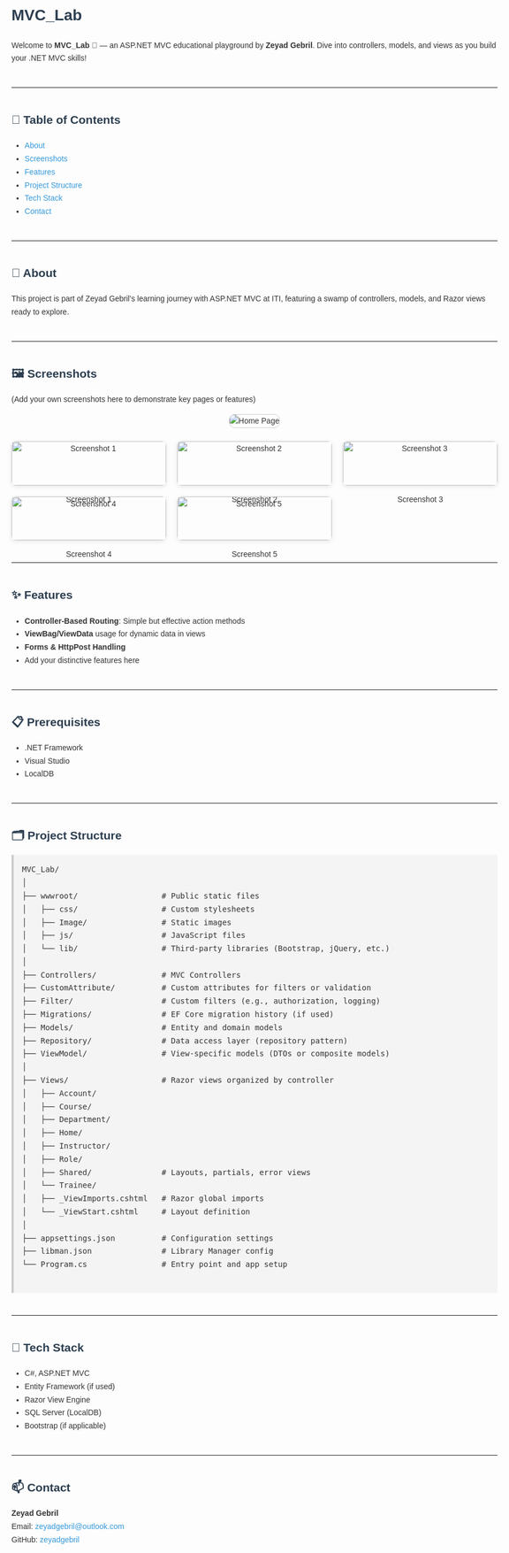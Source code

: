 <!DOCTYPE html>
<html lang="en">
<head>
  <meta charset="UTF-8" />
  <meta name="viewport" content="width=device-width, initial-scale=1.0"/>
  <title>MVC_Lab - README</title>
  <style>
    body {
      font-family: Arial, sans-serif;
      line-height: 1.7;
      padding: 40px;
      max-width: 960px;
      margin: auto;
      background-color: #fdfdfd;
      color: #333;
    }
    pre {
      background-color: #f4f4f4;
      padding: 15px;
      overflow-x: auto;
      border-left: 4px solid #ccc;
    }
    h1, h2, h3 {
      color: #2c3e50;
    }
    hr {
      margin: 40px 0;
    }
    a {
      color: #3498db;
      text-decoration: none;
    }
    a:hover {
      text-decoration: underline;
    }
  </style>
</head>
<body>

  <h1>MVC_Lab</h1>

  <p>
    Welcome to <strong>MVC_Lab</strong> 🐊 — an ASP.NET MVC educational playground by <strong>Zeyad Gebril</strong>.
    Dive into controllers, models, and views as you build your .NET MVC skills!
  </p>

  <hr />

  <h2>🚀 Table of Contents</h2>
  <ul>
    <li><a href="#about">About</a></li>
    <li><a href="#screenshots">Screenshots</a></li>
    <li><a href="#features">Features</a></li>
    <li><a href="#project-structure">Project Structure</a></li>
    <li><a href="#tech-stack">Tech Stack</a></li>
    <li><a href="#contact">Contact</a></li>
  </ul>

  <hr />

  <h2 id="about">🧠 About</h2>
  <p>
    This project is part of Zeyad Gebril's learning journey with ASP.NET MVC at ITI, featuring a swamp of controllers, models, and Razor views ready to explore.
  </p>

  <hr />

 <h2 id="screenshots">🖼️ Screenshots</h2>
<p>(Add your own screenshots here to demonstrate key pages or features)</p>

<!-- Centered Home Page Image -->
<div style="text-align: center;">
  <img
    src="https://github.com/zeyadgebril/MVC_Lab/blob/master/Project%20Images/landingPage%20(1).png?raw=true"
    alt="Home Page"
    style="max-width:80%; border: 1px solid #ccc; border-radius: 10px;"
  />
</div>

<br/>
<!-- Screenshot Grid 2x3 -->
<div style="
  display: grid;
  grid-template-columns: repeat(3, 1fr);
  gap: 20px;
  margin: 0 auto;
">
  <div style="text-align: center;">
    <img src="https://github.com/zeyadgebril/MVC_Lab/blob/master/Project%20Images/Screenshot%202025-06-25%20171302.png?raw=true" alt="Screenshot 1" style="width: 100%; border-radius: 8px; box-shadow: 0 2px 8px rgba(0,0,0,0.1);" />
    <p>Screenshot 1</p>
  </div>
  <div style="text-align: center;">
    <img src="https://github.com/zeyadgebril/MVC_Lab/blob/master/Project%20Images/Screenshot%202025-06-25%20171352.png?raw=true" alt="Screenshot 2" style="width: 100%; border-radius: 8px; box-shadow: 0 2px 8px rgba(0,0,0,0.1);" />
    <p>Screenshot 2</p>
  </div>
  <div style="text-align: center;">
    <img src="https://github.com/zeyadgebril/MVC_Lab/blob/master/Project%20Images/Screenshot%202025-06-25%20171553.png?raw=true" alt="Screenshot 3" style="width: 100%; border-radius: 8px; box-shadow: 0 2px 8px rgba(0,0,0,0.1);" />
    <p>Screenshot 3</p>
  </div>
  <div style="text-align: center;">
    <img src="https://github.com/zeyadgebril/MVC_Lab/blob/master/Project%20Images/Screenshot%202025-06-25%20171621.png?raw=true" alt="Screenshot 4" style="width: 100%; border-radius: 8px; box-shadow: 0 2px 8px rgba(0,0,0,0.1);" />
    <p>Screenshot 4</p>
  </div>
  <div style="text-align: center;">
    <img src="https://github.com/zeyadgebril/MVC_Lab/blob/master/Project%20Images/Screenshot%202025-06-25%20171634.png?raw=true" alt="Screenshot 5" style="width: 100%; border-radius: 8px; box-shadow: 0 2px 8px rgba(0,0,0,0.1);" />
    <p>Screenshot 5</p>
  </div>
</div>

<hr />

  <h2 id="features">✨ Features</h2>
  <ul>
    <li><strong>Controller-Based Routing</strong>: Simple but effective action methods</li>
    <li><strong>ViewBag/ViewData</strong> usage for dynamic data in views</li>
    <li><strong>Forms & HttpPost Handling</strong></li>
    <li>Add your distinctive features here</li>
  </ul>

  <hr />

  <h2 id="prerequisites">📋 Prerequisites</h2>
  <ul>
    <li>.NET Framework</li>
    <li>Visual Studio</li>
    <li>LocalDB</li>
  </ul>

  <hr />

  <h2 id="project-structure">🗂️ Project Structure</h2>
  <pre>
MVC_Lab/
│
├── wwwroot/                  # Public static files
│   ├── css/                  # Custom stylesheets
│   ├── Image/                # Static images
│   ├── js/                   # JavaScript files
│   └── lib/                  # Third-party libraries (Bootstrap, jQuery, etc.)
│
├── Controllers/              # MVC Controllers
├── CustomAttribute/          # Custom attributes for filters or validation
├── Filter/                   # Custom filters (e.g., authorization, logging)
├── Migrations/               # EF Core migration history (if used)
├── Models/                   # Entity and domain models
├── Repository/               # Data access layer (repository pattern)
├── ViewModel/                # View-specific models (DTOs or composite models)
│
├── Views/                    # Razor views organized by controller
│   ├── Account/
│   ├── Course/
│   ├── Department/
│   ├── Home/
│   ├── Instructor/
│   ├── Role/
│   ├── Shared/               # Layouts, partials, error views
│   └── Trainee/
│   ├── _ViewImports.cshtml   # Razor global imports
│   └── _ViewStart.cshtml     # Layout definition
│
├── appsettings.json          # Configuration settings
├── libman.json               # Library Manager config
└── Program.cs                # Entry point and app setup
  </pre>

  <hr />

  <h2 id="tech-stack">🧭 Tech Stack</h2>
  <ul>
    <li>C#, ASP.NET MVC</li>
    <li>Entity Framework (if used)</li>
    <li>Razor View Engine</li>
    <li>SQL Server (LocalDB)</li>
    <li>Bootstrap (if applicable)</li>
  </ul>

  <hr />

  <h2 id="contact">📫 Contact</h2>
  <p>
    <strong>Zeyad Gebril</strong><br/>
    Email: <a href="mailto:zeyadgebril@outlook.com">zeyadgebril@outlook.com</a><br/>
    GitHub: <a href="https://github.com/zeyadgebril" target="_blank">zeyadgebril</a>
  </p>

</body>
</html>
